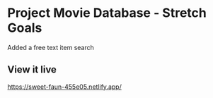 # Project Movie Database - Stretch Goals
Added a free text item search

## View it live
https://sweet-faun-455e05.netlify.app/
